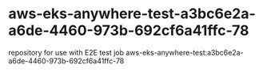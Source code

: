 # aws-eks-anywhere-test-a3bc6e2a-a6de-4460-973b-692cf6a41ffc-78
repository for use with E2E test job aws-eks-anywhere-test:a3bc6e2a-a6de-4460-973b-692cf6a41ffc-78
